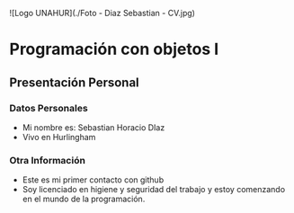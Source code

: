 ![Logo UNAHUR](./Foto - Diaz Sebastian - CV.jpg)

# Programación con objetos I
## Presentación Personal

### Datos Personales
- Mi nombre es: Sebastian Horacio DIaz
- Vivo en Hurlingham


### Otra Información
- Este es mi primer contacto con github
- Soy licenciado en higiene y seguridad del trabajo y estoy comenzando en el mundo de la programación.
